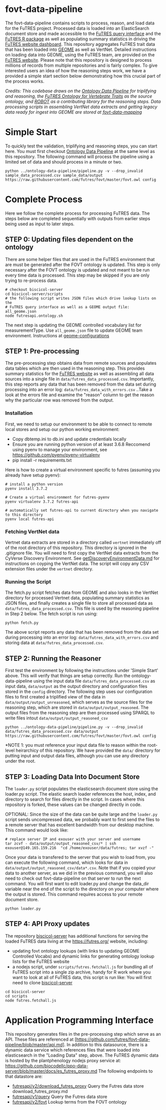 # fovt-data-pipeline

The fovt-data-pipeline contains scripts to process, reason, and load data for the FuTRES project.  Processed data is loaded into an ElasticSearch document store and made accessible to the [FuTRES query interface](https://futres-data-interface.netlify.app/) and the [FuTRES R package](https://github.com/futres/rfutres)  as well as populating summary statistics in driving the [FuTRES website dashboard](https://futres.org/).  This repository aggregates FuTRES trait data that has been loaded into [GEOME](https://geome-db.org/) as well as VertNet.  Detailed instructions on loading data into GEOME, using the FuTRES team, are provided on the [FuTRES website](https://futres.org/data_tutorial/).  Please note that this repository is designed to process millions of records from multiple repositories and is fairly complex.  To give interested users an idea of how the reasoning steps work, we have a provided a simple start section below demonstrating how this crucial part of the process works.  

*Credits: This codebase draws on the [Ontology Data Pipeline](https://github.com/biocodellc/ontology-data-pipeline) for triplifying and reasoning, the [FuTRES Ontology for Vertebrate Traits](https://github.com/futres/fovt) as the source ontology, and [ROBOT](http://robot.obolibrary.org/) as a contributing library for the reasoning steps.  Data processing scripts in assembling VertNet data extracts and getting legacy data ready for ingest into GEOME are stored at [fovt-data-mapping](https://github.com/futres/fovt-data-mapping)*

# Simple Start
To quickly test the validation, triplifying and reasoning steps, you can start here.  You must first checkout [Ontology Data Pipeline](https://github.com/biocodellc/ontology-data-pipeline) at the same level as this repository.  The following command will process the pipeline using a limited set of data and should process in a minute or two.   

``` 
python ../ontology-data-pipeline/pipeline.py -v --drop_invalid  sample_data_processed.csv sample_data/output https://raw.githubusercontent.com/futres/fovt/master/fovt.owl config
```

# Complete Process 
Here we follow the complete process for processing FuTRES data.  The steps below are completed sequentially with outputs from earlier steps being used as input to later steps.

## STEP 0: Updating files dependent on the ontology
There are some helper files that are used in the FuTRES environment that are must be generated after the FOVT ontology is updated.  This step is only necessary after the FOVT ontology is updated and not meant to be run every time data is processed.  This step may be skipped if you are only trying to re-process data.

```
# checkout biscicol-server
cd biscicol-server/scripts
# the following script writes JSON files which drive lookup lists on the 
# FuTRES query interface as well as a GEOME output file: all_geome.json
node futresapi.ontology.sh
```

The next step is updating the GEOME controlled vocabulary list for measurementType. Use `all_geome.json` file to update GEOME team environment.  Instructions at  [geome-configurations](https://github.com/biocodellc/geome-configurations/)

## STEP 1: Pre-processing
The pre-processing step obtains data from remote sources and populates data tables which are then used in the reasoning step.   This provides summary statistics for the [FuTRES website](https://futres.org/) as well as assembling all data sources into a single file in `data/futres_data_processed.csv`.  Importantly, this step reports any data that has been removed from the data set during processing into an error log: `data/futres_data_with_errors.csv` ..Take a look at the errors file and examine the "reason" column to get the reason why the particular row was removed from the output.

### Installation
First, we need to setup our environment to be able to connect to remote local stores and setup our python working environment:

  * Copy dbtemp.ini to db.ini and update credentials locally
  * Ensure you are running python version of at least 3.6.8  Reccomend using pyenv to manage your environment, see https://github.com/pyenv/pyenv-virtualenv
  * pip install -r requirements.txt

Here is how to create a virtual environment specific to futres (assuming you already have setup pyenv):
```
# install a python version
pyenv install 3.7.2

# Create a virtual environment for futres-pyenv
pyenv virtualenv 3.7.2 futres-api

# automatically set futres-api to current directory when you navigate to this directory
pyenv local futres-api
```

### Fetching VertNet data
Vertnet data extracts are stored in a directory called `vertnet` immediately off of the root directory of this repository.
This directory is ignored in the .gitignore file.  You will need to first copy the VertNet data extracts from the CyVerse Discovery Environment. See [getDiscoveryEnvironmentData.md](getDiscoveryEnvironmentData.md) for instructions on coyping the VertNet data.  The script will copy any CSV extension files under the `vertnet` directory.

### Running the Script
The fetch.py script fetches data from GEOME and also looks in the VertNet directory for
processed Vertnet data,  populating summary statistics as JSON files, and finally creates a single file to store all processed data as  `data/futres_data_processed.csv`.  This file is used by the reasoning pipeline in Step 2 below.  The fetch script is run using:

```
python fetch.py
```

The above script reports any data that has been removed from the data set during processing into an error log: `data/futres_data_with_errors.csv` and storing data at `data/futres_data_processed.csv`.

## STEP 2: Running the Reasoner
First test the environment by following the instructions under 'Simple Start' above.  This will verify that things are setup correctly.
Run the ontology-data-pipeline using the input data file `data/futres_data_processed.csv` as input data,
`data/output` as the output directory and configuration files stored in the `config` directory.  The following step uses our configuration files to first created a triplified view of the data in `data/output/output_unreasoned`, which serves as the source files for the reasoning step, which are stored in `data/output/output_reasoned`.  The output files from the reasoning step are then processed using SPARQL to write files intout `data/output/output_reasoned_csv`

```
python ../ontology-data-pipeline/pipeline.py -v --drop_invalid  data/futres_data_processed.csv data/output https://raw.githubusercontent.com/futres/fovt/master/fovt.owl config
```

*NOTE 1: you must reference your input data file to reason within the root-level heirarchicy of this repository. We have provided the `data/` directory for putting input and output data files, although you can use any directory under the root.

## STEP 3: Loading Data Into Document Store

The `loader.py` script populates the elasticsearch document store using the loader.py script.  The elastic search loader references the host, index, and directory to search for files directly in the script.  In cases where this repository is forked, these values can be changed directly in code. 

OPTIONAL: Since the size of the data can be quite large and the `loader.py` script sends uncompressed data, we probably want to first send the files to a remote server that has excellent bandwidth from our desktop machine.  This command would look like:

```
# replace server IP and exouser with your server and username
tar zcvf - data/output/output_reasoned_csv/* | ssh exouser@149.165.159.216  "cd /home/exouser/data/futres; tar xvzf -"
```

Once your data is transfered to the server that you wish to load from, you can execute the following command, which looks for data in `data/output/output_reasoned_csv/data*.csv`.  Note that if you copied your data to another server, as we did in the previous command, you will also need to check out fovt-data-pipeline on that server to run the next command.  You will first want to edit loader.py and change the data_dir variable near the end of the script to the directory on your computer where the output is stored.  This command requires access to your remote document store.

```
python loader.py
```

## STEP 4: API Proxy updates
The repository [biscicol-server](https://biscicol.org/) has additional functions for serving the loaded FuTRES data living at the https://futres.org/ website, including:
  * updating fovt ontology lookups (with links to updating GEOME Controlled Vocabs) and dynamic links for generating ontology lookup lists for the FuTRES website
  * a nodejs script, under `scripts/futres.fetchall.js` for bundling all of FuTRES script into a single zip archive, handy for R work where you want to look at all of FuTRES data, this script is run like:
You will first need to clone [biscicol-server](https://biscicol.org/)

```
cd biscicol-server  
cd scripts
node futres.fetchall.js
```

# Application Programming Interface
This repository generates files in the pre-processing step which serve as an API.  These files are referenced at [https://github.com/futres/fovt-data-pipeline/blob/master/api.md].  In addition to this datasource, there is a dynamic data service which references files that were loaded into elasticsearch in the "Loading Data" step, above.  The FuTRES dynamic data is hosted by the plantphenology nodejs proxy service at:
https://github.com/biocodellc/ppo-data-server/blob/master/docs/es_futres_proxy.md   The following endpoints to that datastore are:

  *  [futresapi/v2/download_futres_proxy](https://github.com/biocodellc/ppo-data-server/blob/master/docs/download_futres_proxy.md) Query the Futres data store download_futres_proxy.md
  *  [futresapi/v1/query](https://github.com/biocodellc/ppo-data-server/blob/master/docs/es_futres_proxy.md) Query the Futres data store 
  *  [futresapi/v2/fovt](https://github.com/biocodellc/ppo-data-server/blob/master/docs/futres_ontology_proxy.md) Lookup terms from the FOVT ontology

 





